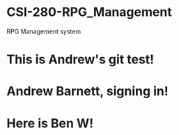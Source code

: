 # CSI-280-RPG_Management
RPG Management system
# This is Andrew's git test!
# Andrew Barnett, signing in!
# Here is Ben W!
